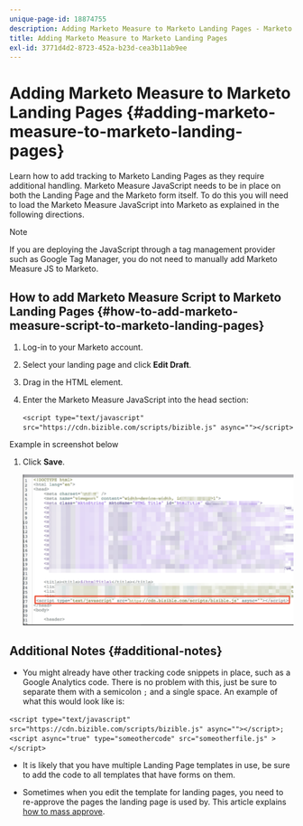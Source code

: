```yaml
---
unique-page-id: 18874755
description: Adding Marketo Measure to Marketo Landing Pages - Marketo Measure - Product Documentation
title: Adding Marketo Measure to Marketo Landing Pages
exl-id: 3771d4d2-8723-452a-b23d-cea3b11ab9ee
---
```

# Adding Marketo Measure to Marketo Landing Pages {#adding-marketo-measure-to-marketo-landing-pages}

Learn how to add tracking to Marketo Landing Pages as they require additional handling. Marketo Measure JavaScript needs to be in place on both the Landing Page and the Marketo form itself. To do this you will need to load the Marketo Measure JavaScript into Marketo as explained in the following directions.

>[!NOTE]
>
>If you are deploying the JavaScript through a tag management provider such as Google Tag Manager, you do not need to manually add Marketo Measure JS to Marketo.

## How to add Marketo Measure Script to Marketo Landing Pages {#how-to-add-marketo-measure-script-to-marketo-landing-pages}

1. Log-in to your Marketo account.
1. Select your landing page and click **Edit Draft**.
1. Drag in the HTML element.
1. Enter the Marketo Measure JavaScript into the head section:

    `<script type="text/javascript" src="https://cdn.bizible.com/scripts/bizible.js" async=""></script>`

Example in screenshot below

1. Click **Save**.

   ![](assets/adding-bizible-to-marketo-landing-pages-1.png)

## Additional Notes {#additional-notes}

* You might already have other tracking code snippets in place, such as a Google Analytics code. There is no problem with this, just be sure to separate them with a semicolon `;` and a single space. An example of what this would look like is:

`<script type="text/javascript" src="https://cdn.bizible.com/scripts/bizible.js" async=""></script>; <script async="true" type="someothercode" src="someotherfile.js" ></script>`

* It is likely that you have multiple Landing Page templates in use, be sure to add the code to all templates that have forms on them.

* Sometimes when you edit the template for landing pages, you need to re-approve the pages the landing page is used by. This article explains [how to mass approve](https://docs.marketo.com/display/DOCS/Approve+Multiple+Landing+Pages+at+Once).
